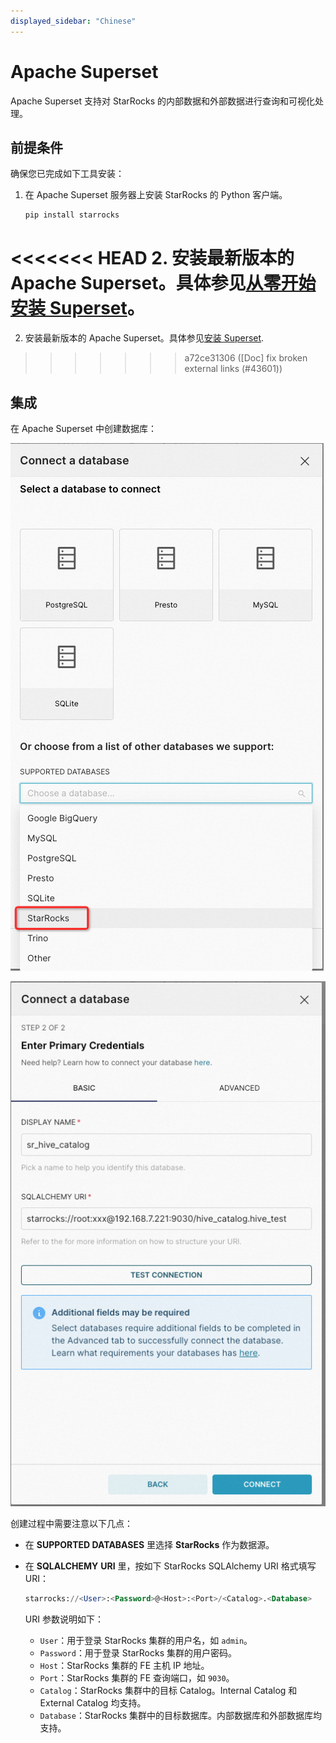 ```yaml
---
displayed_sidebar: "Chinese"
---
```


# Apache Superset

Apache Superset 支持对 StarRocks 的内部数据和外部数据进行查询和可视化处理。

## 前提条件

确保您已完成如下工具安装：

1. 在 Apache Superset 服务器上安装 StarRocks 的 Python 客户端。

   ```SQL
   pip install starrocks
   ```

<<<<<<< HEAD
2. 安装最新版本的 Apache Superset。具体参见[从零开始安装 Superset](https://superset.apache.org/docs/installation/installing-superset-from-scratch/)。
=======
2. 安装最新版本的 Apache Superset。具体参见[安装 Superset](https://superset.apache.org/docs/intro).
>>>>>>> a72ce31306 ([Doc] fix broken external links (#43601))

## 集成

在 Apache Superset 中创建数据库：

![Apache Superset - 1](../../assets/BI_superset_1.png)

![Apache Superset - 2](../../assets/BI_superset_2.png)

创建过程中需要注意以下几点：

- 在 **SUPPORTED DATABASES** 里选择 **StarRocks** 作为数据源。
- 在 **SQLALCHEMY** **URI** 里，按如下 StarRocks SQLAlchemy URI 格式填写 URI：

  ```SQL
  starrocks://<User>:<Password>@<Host>:<Port>/<Catalog>.<Database>
  ```

  URI 参数说明如下：

  - `User`：用于登录 StarRocks 集群的用户名，如 `admin`。
  - `Password`：用于登录 StarRocks 集群的用户密码。
  - `Host`：StarRocks 集群的 FE 主机 IP 地址。
  - `Port`：StarRocks 集群的 FE 查询端口，如 `9030`。
  - `Catalog`：StarRocks 集群中的目标 Catalog。Internal Catalog 和 External Catalog 均支持。
  - `Database`：StarRocks 集群中的目标数据库。内部数据库和外部数据库均支持。
